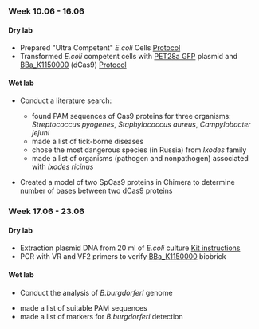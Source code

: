 ### Week 10.06 - 16.06

#### Dry lab
- Prepared "Ultra Competent" *E.coli* Cells [Protocol](https://github.com/intbio/2019_igem/blob/master/protocols/bio-protocol143.pdf)
- Transformed *E.coli* competent cells with [PET28a GFP](https://benchling.com/s/seq-S3tBcQb1ENmPLygZHF46) plasmid and [BBa_K1150000](http://parts.igem.org/Part:BBa_K1150000) (dCas9) [Protocol](https://github.com/intbio/2019_igem/blob/master/protocols/bio-protocol143.pdf)

#### Wet lab
- Conduct a literature search: 
   * found PAM sequences of Cas9 proteins for three organisms: *Streptococcus pyogenes*, *Staphylococcus aureus*, *Campylobacter jejuni*
   * made a list of tick-borne diseases
   * chose the most dangerous species (in Russia) from *Ixodes* family
   * made a list of organisms (pathogen and nonpathogen) associated with *Ixodes ricinus* 
  
 - Created a model of two SpCas9 proteins in Chimera to determine number of bases between two dCas9 proteins 

### Week 17.06 - 23.06

#### Dry lab
- Extraction plasmid DNA from 20 ml of *E.coli* culture [Kit instructions]()
- PCR with VR and VF2 primers to verify [BBa_K1150000](http://parts.igem.org/Part:BBa_K1150000) biobrick

#### Wet lab

- Conduct the analysis of *B.burgdorferi* genome
 * made a list of suitable PAM sequences
 * made a list of markers for *B.burgdorferi* detection
